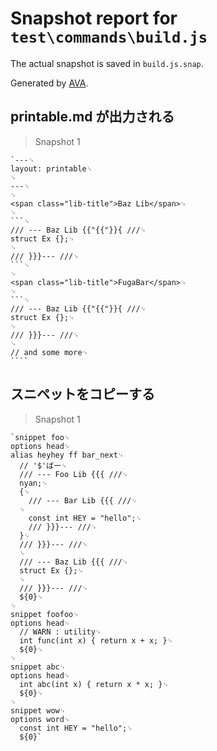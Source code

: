 # Snapshot report for `test\commands\build.js`

The actual snapshot is saved in `build.js.snap`.

Generated by [AVA](https://ava.li).

## printable.md が出力される

> Snapshot 1

    `---␊
    layout: printable␊
    ␊
    ---␊
    ␊
    <span class="lib-title">Baz Lib</span>␊
    ␊
    ```␊
    /// --- Baz Lib {{"{{"}}{ ///␊
    struct Ex {};␊
    ␊
    /// }}}--- ///␊
    ```␊
    ␊
    <span class="lib-title">FugaBar</span>␊
    ␊
    ```␊
    /// --- Baz Lib {{"{{"}}{ ///␊
    struct Ex {};␊
    ␊
    /// }}}--- ///␊
    ␊
    // and some more␊
    ````

## スニペットをコピーする

> Snapshot 1

    `snippet foo␊
    options head␊
    alias heyhey ff bar_next␊
      // '$'ばー␊
      /// --- Foo Lib {{{ ///␊
      nyan;␊
      {␊
        /// --- Bar Lib {{{ ///␊
      ␊
        const int HEY = "hello";␊
        /// }}}--- ///␊
      }␊
      /// }}}--- ///␊
      ␊
      /// --- Baz Lib {{{ ///␊
      struct Ex {};␊
      ␊
      /// }}}--- ///␊
      ${0}␊
    ␊
    snippet foofoo␊
    options head␊
      // WARN : utility␊
      int func(int x) { return x + x; }␊
      ${0}␊
    ␊
    snippet abc␊
    options head␊
      int abc(int x) { return x * x; }␊
      ${0}␊
    ␊
    snippet wow␊
    options word␊
      const int HEY = "hello";␊
      ${0}`
